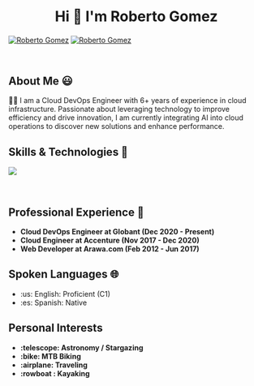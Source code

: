 <h1 align="center">Hi 👋 I'm Roberto Gomez</h1>

<p align="left">
  <a href="https://www.linkedin.com/in/robertomgomezr/" target="blank"><img align="center" src="https://img.shields.io/badge/LinkedIn-0077B5?style=for-the-badge&logo=linkedin&logoColor=white" alt="Roberto Gomez"/></a>
  <a href="mailto:robertomgomezr@gmail.com" target="blank"><img align="center" src="https://img.shields.io/badge/Gmail-D14836?style=for-the-badge&logo=gmail&logoColor=white" alt="Roberto Gomez" /></a>
</p>
<br>

<h2>About Me 😃</h2>
<p align="left">
👨‍💻 I am a Cloud DevOps Engineer with 6+ years of experience in cloud infrastructure. Passionate about leveraging technology to improve efficiency and drive innovation, I am currently integrating AI into cloud operations to discover new solutions and enhance performance.
</p>

<h2>Skills & Technologies 🔧</h2>
<p align="left">
  <a href="https://skillicons.dev">
    <img src="https://skillicons.dev/icons?i=aws,azure,gcp,terraform,ansible,docker,kubernetes,git,php,html,css,js,python,bash,linux,github&perline=12" />
  </a>
</p>
<br>

<h2>Professional Experience 💼</h2>
<ul>
  <li>
    <strong>Cloud DevOps Engineer at Globant (Dec 2020 - Present)</strong>
   
  </li>
  <li>
    <strong>Cloud Engineer at Accenture (Nov 2017 - Dec 2020)</strong>
  </li>
  <li>
    <strong>Web Developer at Arawa.com (Feb 2012 - Jun 2017)</strong>
  </li>
</ul>


<h2>Spoken Languages 🌐</h2>
<ul>
  <li>:us: English: Proficient (C1)</li>
  <li>:es: Spanish: Native</li>
</ul>

<h2>Personal Interests</h2>
<ul>
  <li>
    <strong>:telescope: Astronomy / Stargazing</strong>
  </li>
  <li>
    <strong> :bike: MTB Biking</strong>
  </li>
  <li>
    <strong> :airplane: Traveling</strong>
  </li>
  <li>
    <strong> :rowboat : Kayaking</strong>
  </li>
</ul>
